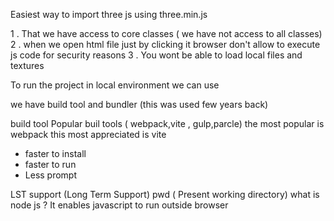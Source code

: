 Easiest way to import three js using three.min.js

1 . That we have access to core classes ( we have not access to all classes)
2 . when we open html file just by clicking it browser don't allow to execute js code
for security reasons
3 . You wont be able to load local files and textures

To run the project in local environment we can use

we have build tool and bundler (this was used few years back)

build tool
Popular buil tools ( webpack,vite , gulp,parcle)
the most popular is webpack
this most appreciated is vite

- faster to install
- faster to run
- Less prompt

LST support (Long Term Support)
pwd ( Present working directory)
what is node js ?
It enables javascript to run outside browser
